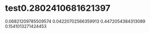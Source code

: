 # test0.2802410681621397
0.06821209785509574
0.04220702566359913
0.4472054384313089
0.1541013271424453
